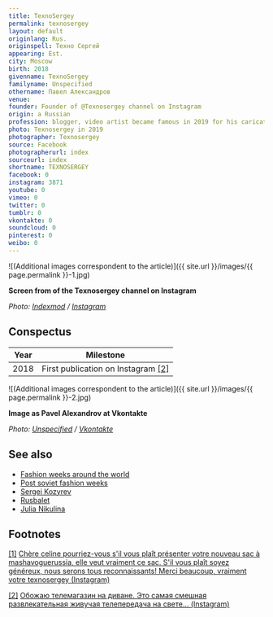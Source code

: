 ```yaml
---
title: TexnoSergey
permalink: texnosergey
layout: default
originlang: Rus.
originspell: Техно Сергей
appearing: Est.
city: Moscow
birth: 2018
givenname: TexnoSergey
familyname: Unspecified
othername: Павел Александров
venue:
founder: Founder of @Texnosergey channel on Instagram
origin: a Russian
profession: blogger, video artist became famous in 2019 for his caricatures on celebrities in the fashion world, based in Moscow
photo: Texnosergey in 2019
photographer: Texnosergey
source: Facebook
photographerurl: index
sourceurl: index
shortname: TEXNOSERGEY
facebook: 0
instagram: 3871
youtube: 0
vimeo: 0
twitter: 0
tumblr: 0
vkontakte: 0
soundcloud: 0
pinterest: 0
weibo: 0
---
```


<!---
To edit top block see
icon "Meta Data"
on right menu
Full edit instructions
indexmod.gq/edit
-->

![(Additional images correspondent to the article)]({{ site.url }}/images/{{ page.permalink }}-1.jpg)

**Screen from of the Texnosergey channel on Instagram**

*Photo: [Indexmod](index) / [Instagram](index)*

## Сonspectus

|Year|Milestone|
|-|-|
|2018|First publication on Instagram <span id="a2">[\[2\]](#f2)</span>|

![(Additional images correspondent to the article)]({{ site.url }}/images/{{ page.permalink }}-2.jpg)

**Image as Pavel Alexandrov at Vkontakte**

*Photo: [Unspecified](index) / [Vkontakte](https://vk.com/id478344533)*

## See also

+ [Fashion weeks around the world](fashion-weeks-around-the-world)
+ [Post soviet fashion weeks](post-soviet-fashion-weeks)
+ [Sergei Kozyrev](kozyrev-sergei)
+ [Rusbalet](rusbalet)
+ [Julia Nikulina](nikulina-julia)


## Footnotes

[[1]](#a1) <span id="f1"></span> [Chère celine pourriez-vous s'il vous plaît présenter votre nouveau sac à mashavoguerussia, elle veut vraiment ce sac. S'il vous plaît soyez généreux, nous serons tous reconnaissants!
Merci beaucoup, vraiment votre texnosergey (Instagram)](https://www.instagram.com/p/Bv5arGlHOYa/)

[[2]](#a2) <span id="f2"></span> [Обожаю телемагазин на диване. Это самая смешная развлекательная живучая телепередача на свете... (Instagram)](https://www.instagram.com/p/BrBRBB3BSeJ/)
